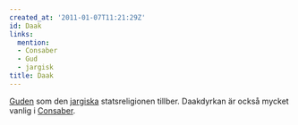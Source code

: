 ```yaml
---
created_at: '2011-01-07T11:21:29Z'
id: Daak
links:
  mention:
  - Consaber
  - Gud
  - jargisk
title: Daak
---
```


[Guden] som den [jargiska] statsreligionen tillber. Daakdyrkan är också mycket vanlig i [Consaber].

  [Guden]: Gud
  [jargiska]: jargisk
  [Consaber]: Consaber